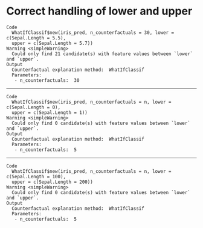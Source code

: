 # Correct handling of lower and upper

    Code
      WhatIfClassif$new(iris_pred, n_counterfactuals = 30, lower = c(Sepal.Length = 5.5),
      upper = c(Sepal.Length = 5.7))
    Warning <simpleWarning>
      Could only find 21 candidate(s) with feature values between `lower` and `upper`.
    Output
      Counterfactual explanation method:  WhatIfClassif 
      Parameters:
       - n_counterfactuals:  30

---

    Code
      WhatIfClassif$new(iris_pred, n_counterfactuals = n, lower = c(Sepal.Length = 0),
      upper = c(Sepal.Length = 1))
    Warning <simpleWarning>
      Could only find 0 candidate(s) with feature values between `lower` and `upper`.
    Output
      Counterfactual explanation method:  WhatIfClassif 
      Parameters:
       - n_counterfactuals:  5

---

    Code
      WhatIfClassif$new(iris_pred, n_counterfactuals = n, lower = c(Sepal.Length = 100),
      upper = c(Sepal.Length = 200))
    Warning <simpleWarning>
      Could only find 0 candidate(s) with feature values between `lower` and `upper`.
    Output
      Counterfactual explanation method:  WhatIfClassif 
      Parameters:
       - n_counterfactuals:  5

